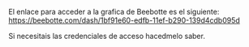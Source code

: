 El enlace para acceder a la grafica de Beebotte es el siguiente: https://beebotte.com/dash/1bf91e60-edfb-11ef-b290-139d4cdb095d


Si necesitais las credenciales de acceso hacedmelo saber.

